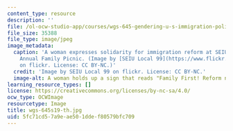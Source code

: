 ```yaml
---
content_type: resource
description: ''
file: /ol-ocw-studio-app/courses/wgs-645-gendering-u-s-immigration-policy-sociopolitical-theological-and-feminist-perspectives-spring-2019/5fc71cd57a9eae501ddef80579bfc709_wgs-645s19-th.jpg
file_size: 35388
file_type: image/jpeg
image_metadata:
  caption: 'A woman expresses solidarity for immigration reform at SEIU Local 99''s
    Annual Family Picnic. (Image by [SEIU Local 99](https://www.flickr.com/photos/local99/11721071876/in/photolist-iRKyj9-A6hPJA-iRHoQm-9T9pde-6uLPrq-iRGPKT-Ftak4C-iRFuBM-iRFu2i-9TccTG-RZHpEF-iRGV12-ein9YR-9TceDy-iRHnQW-r39GwQ-8VbgUe-iRGSKF-9T9oSF-26MS1Rh-iRFsnB-saL5Q3-6uGCyn-9TceSf-eisW7w-5L5xQZ-7Nk64i-6uGDia-snppRy-einapD-23yctBS-cB24JQ-bJjEE-iRHoTN-2fbQ4QW-iRHqXC-iRKsX7-6uGD1g-iRHoem-KXYe-6uGC7H-7z57V9-iRHsiJ-Z4tFCo-snprYQ-JEbqyz-iRGUUv-97Qomr-23AZraT-eisVm1)
    on flickr. License: CC BY-NC.)'
  credit: 'Image by SEIU Local 99 on flickr. License: CC BY-NC.'
  image-alt: A woman holds up a sign that reads "Family First! Reform now!"
learning_resource_types: []
license: https://creativecommons.org/licenses/by-nc-sa/4.0/
ocw_type: OCWImage
resourcetype: Image
title: wgs-645s19-th.jpg
uid: 5fc71cd5-7a9e-ae50-1dde-f80579bfc709
---
```

